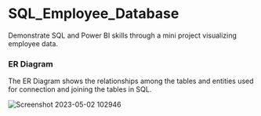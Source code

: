 # SQL_Employee_Database
Demonstrate SQL and Power BI skills through a mini project visualizing employee data. 

### ER Diagram 
The ER Diagram shows the relationships among the tables and entities used for connection and joining the tables in SQL. 

![Screenshot 2023-05-02 102946](https://user-images.githubusercontent.com/123119481/235740535-2206ff70-b3ec-417b-9ec8-f6e391267f6a.png)
